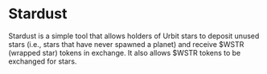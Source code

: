 # Stardust

Stardust is a simple tool that allows holders of Urbit stars to deposit unused stars
(i.e., stars that have never spawned a planet) and receive $WSTR (wrapped star) tokens in exchange.
It also allows $WSTR tokens to be exchanged for stars.
